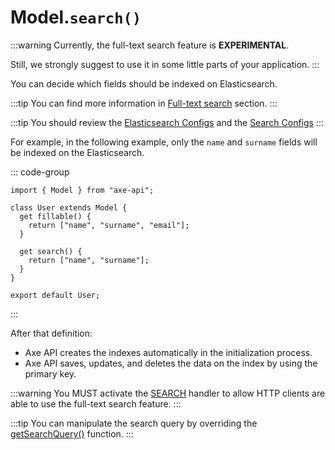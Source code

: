 # Model.`search()`

:::warning
Currently, the full-text search feature is **EXPERIMENTAL**.

Still, we strongly suggest to use it in some little parts of your application.
:::

You can decide which fields should be indexed on Elasticsearch.

:::tip
You can find more information in [Full-text search](/learn/full-text-search) section.
:::

:::tip
You should review the [Elasticsearch Configs](/reference/elastic-search-configs) and the [Search Configs](/reference/search-configs)
:::

For example, in the following example, only the `name` and `surname` fields will be indexed on the Elasticsearch.

::: code-group

```ts{8-10} [app/v1/Models/User.ts]
import { Model } from "axe-api";

class User extends Model {
  get fillable() {
    return ["name", "surname", "email"];
  }

  get search() {
    return ["name", "surname"];
  }
}

export default User;
```

:::

After that definition:

- Axe API creates the indexes automatically in the initialization process.
- Axe API saves, updates, and deletes the data on the index by using the primary key.

:::warning
You MUST activate the [SEARCH](/reference/handlers-search-handler) handler to allow HTTP clients are able to use the full-text search feature.
:::

:::tip
You can manipulate the search query by overriding the [getSearchQuery()](/reference/model-get-search-query) function.
:::
